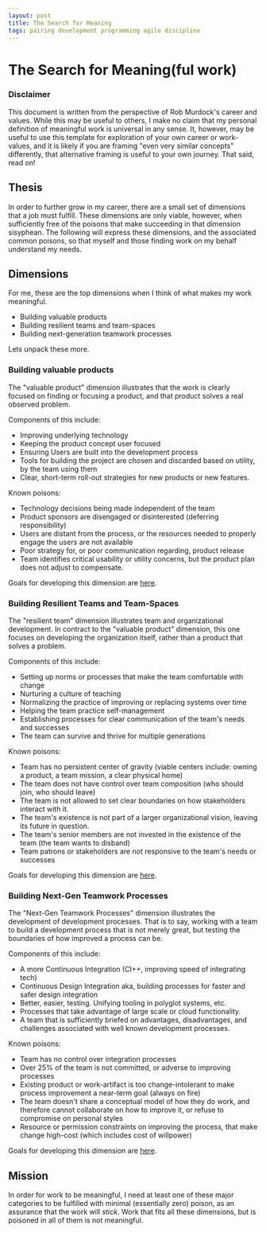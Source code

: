 ```yaml
---
layout: post
title: The Search for Meaning
tags: pairing development programming agile discipline
---
```


# The Search for Meaning(ful work)

### Disclaimer

This document is written from the perspective of Rob Murdock's career and values. While this may be useful to others, I make no claim that my personal definition of meaningful work is universal in any sense. It, however, may be useful to use this template for exploration of your own career or work-values, and it is likely if you are framing "even very similar concepts" differently, that alternative framing is useful to your own journey. That said, read on! 

## Thesis

In order to further grow in my career, there are a small set of dimensions that a job must fulfill. These dimensions are only viable, however, when sufficiently free of the poisons that make succeeding in that dimension sisyphean. The following will express these dimensions, and the associated common poisons, so that myself and those finding work on my behalf understand my needs.

## Dimensions

For me, these are the top dimensions when I think of what makes my work meaningful.

  - Building valuable products
  - Building resilient teams and team-spaces
  - Building next-generation teamwork processes
  
Lets unpack these more.

### Building valuable products

The "valuable product" dimension illustrates that the work is clearly focused on finding or focusing a product, and that product solves a real observed problem.

Components of this include:
  
  - Improving underlying technology
  - Keeping the product concept user focused
  - Ensuring Users are built into the development process
  - Tools for building the project are chosen and discarded based on utility, by the team using them
  - Clear, short-term roll-out strategies for new products or new features. 

Known poisons:

  - Technology decisions being made independent of the team
  - Product sponsors are disengaged or disinterested (deferring responsibility)
  - Users are distant from the process, or the resources needed to properly engage the users are not available
  - Poor strategy for, or poor communication regarding, product release
  - Team identifies critical usability or utility concerns, but the product plan does not adjust to compensate.

Goals for developing this dimension are [here](./ValuableProducts.md).

### Building Resilient Teams and Team-Spaces

The "resilient team" dimension illustrates team and organizational development. In contract to the "valuable product" dimension, this one focuses on developing the organization itself, rather than a product that solves a problem.

Components of this include:

  - Setting up norms or processes that make the team comfortable with change
  - Nurturing a culture of teaching
  - Normalizing the practice of improving or replacing systems over time
  - Helping the team practice self-management
  - Establishing processes for clear communication of the team's needs and successes
  - The team can survive and thrive for multiple generations
  
Known poisons:

  - Team has no persistent center of gravity (viable centers include: owning a product, a team mission, a clear physical home)
  - The team does not have control over team composition (who should join, who should leave)
  - The team is not allowed to set clear boundaries on how stakeholders interact with it.
  - The team's existence is not part of a larger organizational vision, leaving its future in question.
  - The team's senior members are not invested in the existence of the team (the team wants to disband)
  - Team patrons or stakeholders are not responsive to the team's needs or successes

Goals for developing this dimension are [here](./ResilientTeamsAndOrgs.md).

### Building Next-Gen Teamwork Processes

The "Next-Gen Teamwork Processes" dimension illustrates the development of development processes. That is to say, working with a team to build a development process that is not merely great, but testing the boundaries of how improved a process can be.

Components of this include:

  - A more Continuous Integration (CI++, improving speed of integrating tech)
  - Continuous Design Integration aka, building processes for faster and safer design integration
  - Better, easier, testing. Unifying tooling in polyglot systems, etc.
  - Processes that take advantage of large scale or cloud functionality.
  - A team that is sufficiently briefed on advantages, disadvantages, and challenges associated with well known development processes. 
  
Known poisons:

  - Team has no control over integration processes
  - Over 25% of the team is not committed, or adverse to improving processes
  - Existing product or work-artifact is too change-intolerant to make process improvement a near-term goal (always on fire)
  - The team doesn't share a conceptual model of how they do work, and therefore cannot collaborate on how to improve it, or refuse to compromise on personal styles
  - Resource or permission constraints on improving the process, that make change high-cost (which includes cost of willpower)
  
Goals for developing this dimension are [here](./NextGenProcessesGoals.md).
  
  ## Mission
  
  In order for work to be meaningful, I need at least one of these major categories to be fulfilled with minimal (essentially zero) poison, as an assurance that the work will *stick*. Work that fits all these dimensions, but is poisoned in all of them is not meaningful.
